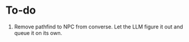 # To-do

1. Remove pathfind to NPC from converse. Let the LLM figure it out and queue it on its own.
